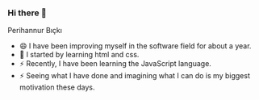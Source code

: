 ### Hi there 👋

Perihannur Bıçkı

- 😄 I have been improving myself in the software field for about a year.
- 🌱 I started by learning html and css.
- ⚡ Recently, I have been learning the JavaScript language.
- ⚡ Seeing what I have done and imagining what I can do is my biggest motivation these days.

